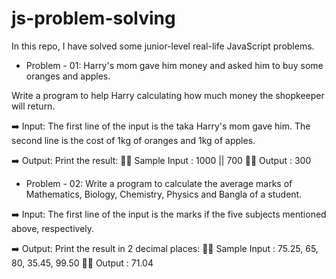 # js-problem-solving
In this repo, I have solved some junior-level real-life JavaScript problems.

- Problem - 01: Harry's mom gave him money and asked him to buy some oranges and apples. 

Write a program to help Harry calculating how much money the shopkeeper will return.

➡️ Input: 
The first line of the input is the taka Harry's mom gave him.
The second line is the cost of 1kg of oranges and 1kg of apples.

➡️ Output:
Print the result: 
✍🏽 Sample Input    : 1000 || 700
✍🏽 Output          : 300

- Problem - 02: Write a program to calculate the average marks of Mathematics, Biology, Chemistry, Physics and Bangla of a student.

➡️ Input:
The first line of the input is the marks if the five subjects mentioned above, respectively.

➡️ Output:
Print the result in 2 decimal places:
✍🏽 Sample Input    : 75.25, 65, 80, 35.45, 99.50
✍🏽 Output          : 71.04
